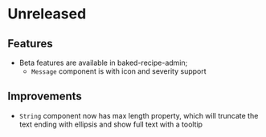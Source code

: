# Unreleased

## Features

- Beta features are available in baked-recipe-admin;
  - `Message` component is with icon and severity support

## Improvements

- `String` component now has max length property, which will truncate the 
  text ending with ellipsis and show full text with a tooltip